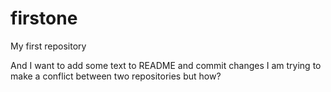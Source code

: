 # firstone
My first repository

And I want to add some text to README and commit changes
I am trying to make a conflict between two repositories but how?

